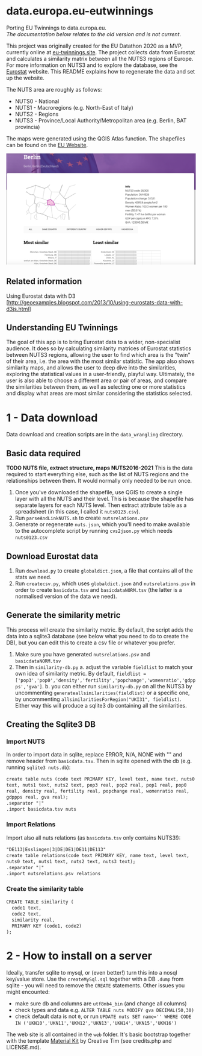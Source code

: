 # data.europa.eu-eutwinnings
Porting EU Twinnings to data.europa.eu.  
*The documentation below relates to the old version and is not current*.  

This project was originally created for the EU Datathon 2020 as a MVP, currently online at [eu-twinnings.site](http://eu-twinnings.site). The project collects data from Eurostat and calculates a similarity matrix between all the NUTS3 regions of Europe. For more information on NUTS3 and to explore the database, see the [Eurostat](https://ec.europa.eu/eurostat/data/database) website. This README explains how to regenerate the data and set up the website.

The NUTS area are roughly as follows:

- NUTS0 - National
- NUTS1 - Macroregions (e.g. North-East of Italy)
- NUTS2 - Regions
- NUTS3 - Province/Local Authority/Metropolitan area (e.g. Berlin, BAT provincia)

The maps were generated using the QGIS Atlas function. The shapefiles can be found on the [EU Website](https://ec.europa.eu/eurostat/web/gisco/geodata/reference-data/administrative-units-statistical-units/nuts).

![Image](https://github.com/puntofisso/EUTwinnings/blob/master/2.png)

## Related information
Using Eurostat data with D3 [http://geoexamples.blogspot.com/2013/10/using-eurostats-data-with-d3js.html]

## Understanding EU Twinnings
The goal of this app is to bring Eurostat data to a wider, non-specialist audience.
It does so by calculating similarity matrices of Eurostat statistics between NUTS3 regions, allowing the user to find which area is the "twin" of their area, i.e. the area with the most similar statistic. The app also shows similarity maps, and allows the user to deep dive into the similarities, exploring the statistical values in a user-friendly, playful way.
Ultimately, the user is also able to choose a different area or pair of areas, and compare the similarities between them, as well as selecting one or more statistics and display what areas are most similar considering the statistics selected.

# 1 - Data download

Data download and creation scripts are in the `data_wrangling` directory.

## Basic data required
**TODO NUTS file, extract structure, maps NUTS2016-2021**
This is the data required to start everything else, such as the list of NUTS regions and the relationships between them. It would normally only needed to be run once.
1. Once you've downloaded the shapefile, use QGIS to create a single layer with all the NUTS and their level. This is because the shapefile has separate layers for each NUTS level. Then extract attribute table as a spreadsheet (in this case, I called it `nuts0123.csv`).
2. Run `parseAndLinkNUTS.sh` to create `nutsrelations.psv`
3. Generate or regenerate `nuts.json`, which you'll need to make available to the autocomplete script by running `cvs2json.py` which needs `nuts0123.csv`

## Download Eurostat data
1. Run `download.py` to create `globaldict.json`, a file that contains all of the stats we need.
2. Run `createcsv.py`, which uses `globaldict.json` and `nutsrelations.psv` in order to create `basicdata.tsv` and `basicdataNORM.tsv` (the latter is a normalised version of the data we need).

## Generate the similarity metric
This process will create the similarity metric. By default, the script adds the data into a sqlite3 database (see below what you need to do to create the DB), but you can edit this to create a csv file or whatever you prefer.
1. Make sure you have generated `nutsrelations.psv` and `basicdataNORM.tsv`
2. Then in `similarity-db.py`
  a. adjust the  variable `fieldlist` to match your own idea of similarity metric. By default, `fieldlist = ['pop3','pop0','density','fertility','popchange','womenratio','gdppps','gva']`.
  b. you can either run `similarity-db.py` on all the NUTS3 by uncommenting `generateallsimilarities(fieldlist)` or a specific one, by uncommenting `allsimilaritiesForRegion("UKI31", fieldlist)`. Either way this will produce a sqlite3 db containing all the similarities.

## Creating the Sqlite3 DB

### Import NUTS
In order to import data in sqlite, replace ERROR, N/A, NONE with "" and remove header from `basicdata.tsv`. Then in sqlite opened with the db (e.g. running `sqlite3 nuts.db`):

```
create table nuts (code text PRIMARY KEY, level text, name text, nuts0 text, nuts1 text, nuts2 text, pop3 real, pop2 real, pop1 real, pop0 real, density real, fertility real, popchange real, womenratio real, gdppps real, gva real);
.separator "|"
.import basicdata.tsv nuts
```
### Import Relations
Import also all nuts relations (as `basicdata.tsv` only contains NUTS3!):

```
"DE113|Esslingen|3|DE|DE1|DE11|DE113"
create table relations(code text PRIMARY KEY, name text, level text, nuts0 text, nuts1 text, nuts2 text, nuts3 text);
.separator "|"
.import nutsrelations.psv relations
```

### Create the similarity table

```
CREATE TABLE similarity (
  code1 text,
  code2 text,
  similarity real,
  PRIMARY KEY (code1, code2)
);
```

# 2 - How to install on a server
Ideally, transfer sqlite to mysql, or (even better!) turn this into a nosql key/value store.
Use the `createMySql.sql` together with a DB `.dump` from sqlite - you will need to remove the `CREATE` statements.
Other issues you might encounted:
- make sure db and columns are `utf8mb4_bin` (and change all columns)
- check types and data e.g. `ALTER TABLE nuts MODIFY gva DECIMAL(50,30)`
- check default data is not `0`, or run `UPDATE nuts SET name='' WHERE CODE IN ('UKN10','UKN11','UKN12','UKN13','UKN14','UKN15','UKN16')`

The web site is all contained in the `web` folder. It's basic bootstrap together with the template [Material Kit](https://www.creative-tim.com/product/material-kit) by Creative Tim (see credits.php and LICENSE.md).
